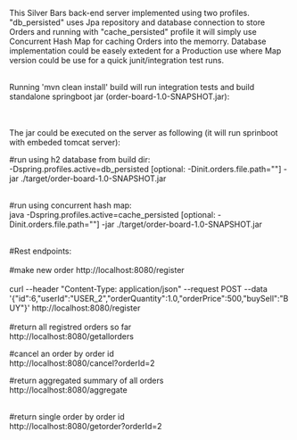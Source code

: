 
This Silver Bars back-end server implemented  using two profiles. "db_persisted" uses Jpa repository and database connection to store Orders and running with "cache_persisted" profile it will 
simply use Concurrent Hash Map for caching Orders into the memorry. Database implementation could be easely extedent for a Production use where Map version could be use for a quick junit/integration test runs. <br/>
 <br/>
 
Running 'mvn clean install' build will run integration tests and build standalone springboot jar (order-board-1.0-SNAPSHOT.jar): <br/>
 <br/>
  <br/>


The jar could be executed on the server as following (it will run sprinboot with embeded tomcat server): <br/>

#run using h2 database from build dir: <br/>
-Dspring.profiles.active=db_persisted [optional: -Dinit.orders.file.path="<initial orders file path>"] -jar ./target/order-board-1.0-SNAPSHOT.jar
 <br/>
  <br/>
  
#run using concurrent hash map: <br/>
java -Dspring.profiles.active=cache_persisted [optional: -Dinit.orders.file.path="<initial orders file path>"] -jar ./target/order-board-1.0-SNAPSHOT.jar
 <br/>
  <br/>



#Rest endpoints: <br/>
 <br/>
#make new order  http://localhost:8080/register  <br/>
 <br/>
curl --header "Content-Type: application/json" --request POST \--data '{"id":6,"userId":"USER_2","orderQuantity":1.0,"orderPrice":500,"buySell":"BUY"}' http://localhost:8080/register
 <br/>
  <br/>
#return  all registred orders so far <br/>
http://localhost:8080/getallorders
  
#cancel an order by order id  <br/>
http://localhost:8080/cancel?orderId=2
 <br/>

#return aggregated summary of all orders <br/>
http://localhost:8080/aggregate
 <br/>
 <br/>
 
#return single order by order id  <br/>
http://localhost:8080/getorder?orderId=2

